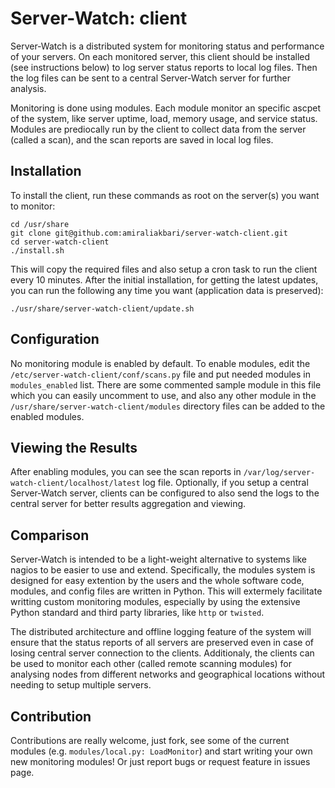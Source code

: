 Server-Watch: client
====================

Server-Watch is a distributed system for monitoring status and performance of your servers.
On each monitored server, this client should be installed (see instructions below) to log 
server status reports to local log files. Then the log files can be sent to a central Server-Watch
server for further analysis.

Monitoring is done using modules. Each module monitor an specific ascpet of the system, like
server uptime, load, memory usage, and service status. Modules are prediocally run by the client to
collect data from the server (called a scan), and the scan reports are saved in local log files.


Installation
------------
To install the client, run these commands as root on the server(s) you want to monitor:

    cd /usr/share
    git clone git@github.com:amiraliakbari/server-watch-client.git
    cd server-watch-client
    ./install.sh

This will copy the required files and also setup a cron task to run the client every 10 minutes.
After the initial installation, for getting the latest updates, you can run the following any time
you want (application data is preserved):

    ./usr/share/server-watch-client/update.sh


Configuration
-------------

No monitoring module is enabled by default. To enable modules, edit the `/etc/server-watch-client/conf/scans.py`
file and put needed modules in `modules_enabled` list. There are some commented sample module in this file
which you can easily uncomment to use, and also any other module in the `/usr/share/server-watch-client/modules`
directory files can be added to the enabled modules.


Viewing the Results
-------------------

After enabling modules, you can see the scan reports in `/var/log/server-watch-client/localhost/latest` log
file. Optionally, if you setup a central Server-Watch server, clients can be configured to also send the logs
to the central server for better results aggregation and viewing.


Comparison
----------

Server-Watch is intended to be a light-weight alternative to systems like nagios to be easier to use and extend.
Specifically, the modules system is designed for easy extention by the users and the whole software code, modules,
and config files are written in Python. This will extermely facilitate writting custom monitoring modules, 
especially by using the extensive Python standard and third party libraries, like `http` or `twisted`.

The distributed architecture and offline logging feature of the system will ensure that the status reports of all
servers are preserved even in case of losing central server connection to the clients. Additionaly, the clients
can be used to monitor each other (called remote scanning modules) for analysing nodes from different networks and
geographical locations without needing to setup multiple servers.


Contribution
------------
Contributions are really welcome, just fork, see some of the current modules (e.g. `modules/local.py: LoadMonitor`)
and start writing your own new monitoring modules! Or just report bugs or request feature in issues page.
